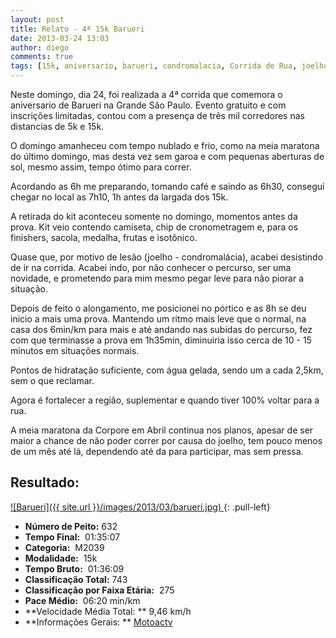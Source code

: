 ```yaml
---
layout: post
title: Relato - 4ª 15k Barueri
date: 2013-03-24 13:03
author: diego
comments: true
tags: [15k, aniversario, barueri, condromalacia, Corrida de Rua, joelho, lesão, recuperacao]
---
```

Neste domingo, dia 24, foi realizada a 4ª corrida que comemora o aniversario de Barueri na Grande São Paulo. Evento gratuito e com inscrições limitadas, contou com a presença de três mil corredores nas distancias de 5k e 15k.

O domingo amanheceu com tempo nublado e frio, como na meia maratona do último domingo, mas desta vez sem garoa e com pequenas aberturas de sol, mesmo assim, tempo ótimo para correr.

Acordando as 6h me preparando, tomando café e saindo as 6h30, consegui chegar no local as 7h10, 1h antes da largada dos 15k.

A retirada do kit aconteceu somente no domingo, momentos antes da prova. Kit veio contendo camiseta, chip de cronometragem e, para os finishers, sacola, medalha, frutas e isotônico.

Quase que, por motivo de lesão (joelho - condromalácia), acabei desistindo de ir na corrida. Acabei indo, por não conhecer o percurso, ser uma novidade, e prometendo para mim mesmo pegar leve para não piorar a situação.

Depois de feito o alongamento, me posicionei no pórtico e as 8h se deu inicio a mais uma prova. Mantendo um ritmo mais leve que o normal, na casa dos 6min/km para mais e até andando nas subidas do percurso, fez com que terminasse a prova em 1h35min, diminuiria isso cerca de 10 - 15 minutos em situações normais.

Pontos de hidratação suficiente, com água gelada, sendo um a cada 2,5km, sem o que reclamar.

Agora é fortalecer a região, suplementar e quando tiver 100% voltar para a rua.

A meia maratona da Corpore em Abril continua nos planos, apesar de ser maior a chance de não poder correr por causa do joelho, tem pouco menos de um mês até lá, dependendo até da para participar, mas sem pressa.

## Resultado:

<a href="/images/2013/03/barueri_big.jpg">
![Barueri]({{ site.url }}/images/2013/03/barueri.jpg)
</a>
{: .pull-left}

* **Número de Peito:**  632
* **Tempo Final:**  01:35:07
* **Categoria:**  M2039
* **Modalidade:**  15k
* **Tempo Bruto:**  01:36:09
* **Classificação Total:**  743
* **Classificação por Faixa Etária:**  275
* **Pace Médio:**  06:20 min/km
* **Velocidade Média Total: **  9,46 km/h
* **Informações Gerais: ** <a href="http://bit.ly/ZYQPhL" target="_blank">Motoactv</a>